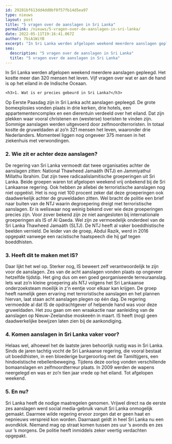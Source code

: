```yaml
---
id: 29281bf613dd4dd0bf0f57fb14d5ea97
type: nieuws
layout: post
title: "5 vragen over de aanslagen in Sri Lanka"
permalink: /nieuws/5-vragen-over-de-aanslagen-in-sri-lanka/
date: 2022-05-11T19:16:41.067Z
author: 7biA1WiYB
excerpt: "In Sri Lanka werden afgelopen weekend meerdere aanslagen gepleegd. Het kostte meer dan 320 mensen het leven. Vijf vragen over wat er aan de hand is op het eiland in de Indische Oceaan.  "
seo:
  description: "5 vragen over de aanslagen in Sri Lanka"
  title: "5 vragen over de aanslagen in Sri Lanka"
---
```

In Sri Lanka werden afgelopen weekend meerdere aanslagen gepleegd. Het kostte meer dan 320 mensen het leven. Vijf vragen over wat er aan de hand is op het eiland in de Indische Oceaan.  

    <h3>1. Wat is er precies gebeurd in Sri Lanka?</h3>
<p>Op Eerste Paasdag zijn in Sri Lanka acht aanslagen gepleegd. De grote bomexplosies vonden plaats in drie kerken, drie hotels, een appartementencomplex en een dierentuin verdeeld over het eiland. Dat zijn plekken waar vooral christenen en (westerse) toeristen te vinden zijn. Sommige aanslagen werden uitgevoerd door zelfmoordterroristen. In totaal kostte de gruweldaden al zo’n 321 mensen het leven, waaronder drie Nederlanders. Momenteel liggen nog ongeveer 375 mensen in het ziekenhuis met verwondingen.</p>
<h3>2. Wie zit er achter deze aanslagen?</h3>
<p>De regering van Sri Lanka vermoedt dat twee organisaties achter de aanslagen zitten: National Thawheed Jamaáth (NTJ) en Jammiyathul Millathu Ibrahim. Dat zijn twee radicaalislamitische groeperingen uit Sri Lanka. Beide groepen waren tot afgelopen weekend vrij onbekend bij de Sri Lankaanse regering. Ook hebben ze allebei de terroristische aanslagen nog niet opgeëist. Het is nog niet 100 procent zeker dat deze groeperingen ook daadwerkelijk achter de gruweldaden zitten. Wel bracht de politie een brief naar buiten van de NTJ waarin degroepering dreigt met terroristische aanslagen. Er is weliswaar nog weinig bekend over wie deze groeperingen precies zijn. Voor zover bekend zijn ze niet aangesloten bij internationale groeperingen als IS of Al Qaeda. Wel zijn ze vermoedelijk onderdeel van de Sri Lanka Thawheed Jamaáth (SLTJ). De NTJ heeft al vaker boeddhistische beelden vernield. De leider van de groep, Abdul Razik, werd in 2016 opgepakt vanwege een racistische haatspeech die hij gaf tegen boeddhisten. </p>
<h3>3. Heeft dit te maken met IS?</h3>
<p>Daar lijkt het wel op. Sterker nog, IS beweert zelf verantwoordelijk te zijn voor de aanslagen. Zes van de acht aanslagen vonden plaats op ongeveer hetzelfde tijdstip. Het ging dus om een goed georganiseerde terreuraanslag. Iets wat zo’n kleine groepering als NTJ volgens het Sri Lankaanse onderzoeksteam moeilijk in z'n eentje voor elkaar kan krijgen. De groep heeft namelijk geen ervaring met terroristische aanslagen en het plannen hiervan, laat staan acht aanslagen plegen op één dag. De regering vermoedde al dat IS de opdrachtgever of helpende hand was voor deze gruweldaden. Het zou gaan om een wraakactie naar aanleiding van de aanslagen op Nieuw-Zeelandse moskeeën in maart. IS heeft (nog) geen daadwerkelijke bewijzen laten zien bij de aankondiging.</p>
<h3>4. Komen aanslagen in Sri Lanka vaker voor?</h3>
<p>Helaas wel, alhoewel het de laatste jaren behoorlijk rustig was in Sri Lanka. Sinds de jaren tachtig vocht de Sri Lankaanse regering, die vooral bestaat uit boeddhisten, in een bloederige burgeroorlog met de Tamiltijgers, een hindoeïstische rebellenbeweging. Tijdens deze oorlog vonden verschillende bomaanslagen en zelfmoordterreur plaats. In 2009 werden de wapens neergelegd en was er zo’n tien jaar vrede op het eiland. Tot afgelopen weekend.</p>
<h3>5. En nu?</h3>
<p>Sri Lanka heeft de nodige maatregelen genomen. Vrijwel direct na de eerste zes aanslagen werd social media-gebruik vanuit Sri Lanka onmogelijk gemaakt. Daarmee wilde regering ervoor zorgen dat er geen haat en nepnieuws verspreid kon worden. Daarnaast geldt in heel Sri Lanka nu een avondklok. Niemand mag op straat komen tussen zes uur ’s avonds en zes uur ’s morgens. De politie heeft inmiddels zeker veertig verdachten opgepakt.</p>  

